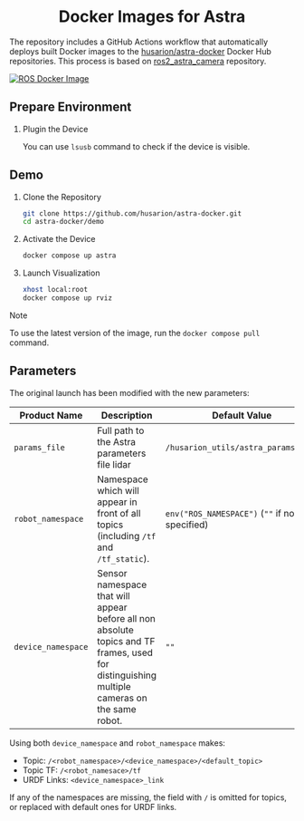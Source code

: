 <h1 align="center">
  Docker Images for Astra
</h1>

The repository includes a GitHub Actions workflow that automatically deploys built Docker images to the [husarion/astra-docker](https://hub.docker.com/r/husarion/astra) Docker Hub repositories. This process is based on [ros2_astra_camera](https://github.com/orbbec/ros2_astra_camera.git) repository.

[![ROS Docker Image](https://github.com/husarion/astra-docker/actions/workflows/ros-docker-image.yaml/badge.svg)](https://github.com/husarion/astra-docker/actions/workflows/ros-docker-image.yaml)

## Prepare Environment

1. Plugin the Device

   You can use `lsusb` command to check if the device is visible.

## Demo

1. Clone the Repository

   ```bash
   git clone https://github.com/husarion/astra-docker.git
   cd astra-docker/demo
   ```

2. Activate the Device

   ```bash
   docker compose up astra
   ```

3. Launch Visualization

   ```bash
   xhost local:root
   docker compose up rviz
   ```

> [!NOTE]
> To use the latest version of the image, run the `docker compose pull` command.

## Parameters

The original launch has been modified with the new parameters:

| **Product Name**   | **Description**                                                                                                                             | **Default Value**                              |
| ------------------ | ------------------------------------------------------------------------------------------------------------------------------------------- | ---------------------------------------------- |
| `params_file`      | Full path to the Astra parameters file lidar                                                                                                | `/husarion_utils/astra_params.yaml`            |
| `robot_namespace`  | Namespace which will appear in front of all topics (including `/tf` and `/tf_static`).                                                      | `env("ROS_NAMESPACE")` (`""` if not specified) |
| `device_namespace` | Sensor namespace that will appear before all non absolute topics and TF frames, used for distinguishing multiple cameras on the same robot. | `""`                                           |

Using both `device_namespace` and `robot_namespace` makes:

- Topic: `/<robot_namespace>/<device_namespace>/<default_topic>`
- Topic TF: `/<robot_namesace>/tf`
- URDF Links: `<device_namespace>_link`

If any of the namespaces are missing, the field with `/` is omitted for topics, or replaced with default ones for URDF links.
